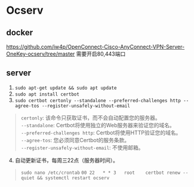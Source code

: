 # Ocserv
## docker
https://github.com/iw4p/OpenConnect-Cisco-AnyConnect-VPN-Server-OneKey-ocserv/tree/master
需要开启80,443端口

## server
1. `sudo apt-get update && sudo apt update`
2. `sudo apt install certbot`
3. `sudo certbot certonly --standalone --preferred-challenges http --agree-tos --register-unsafely-without-email` 
> `certonly`: 该命令只获取证书，而不会自动配置您的服务器。\
> `--standalone`: Certbot将使用独立的Web服务器来验证您的域名。\
> `--preferred-challenges http`: Certbot将使用HTTP验证您的域名。\
> `--agree-tos`: 您必须同意Certbot的服务条款。\
> `--register-unsafely-without-email`: 不使用邮箱。
4. 自动更新证书，每周三22点（服务器时间）。
> `sudo nano /etc/crontab`
> `00 22   * * 3   root    certbot renew --quiet && systemctl restart ocserv`

